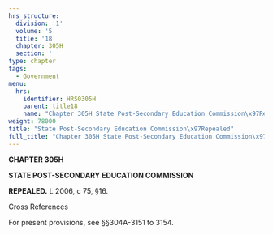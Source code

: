 ```yaml
---
hrs_structure:
  division: '1'
  volume: '5'
  title: '18'
  chapter: 305H
  section: ''
type: chapter
tags:
  - Government
menu:
  hrs:
    identifier: HRS0305H
    parent: title18
    name: "Chapter 305H State Post-Secondary Education Commission\x97Repealed"
weight: 78000
title: "State Post-Secondary Education Commission\x97Repealed"
full_title: "Chapter 305H State Post-Secondary Education Commission\x97Repealed"
---
```

**CHAPTER 305H**

**STATE POST-SECONDARY EDUCATION COMMISSION**

**REPEALED.** L 2006, c 75, §16.

Cross References

For present provisions, see §§304A-3151 to 3154.